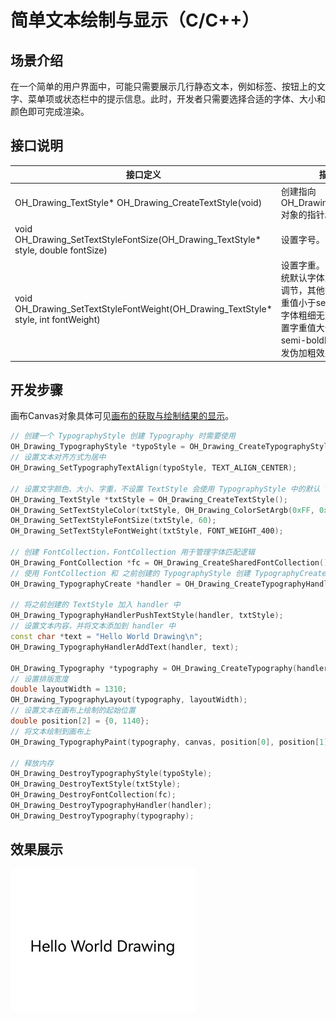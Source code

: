 # 简单文本绘制与显示（C/C++）
<!--Kit: ArkGraphics 2D-->
<!--Subsystem: Graphics-->
<!--Owner: @oh_wangxk;@gmiao522;@Lem0nC-->
<!--SE: @liumingxiang-->
<!--TSE: @yhl0101-->

## 场景介绍

在一个简单的用户界面中，可能只需要展示几行静态文本，例如标签、按钮上的文字、菜单项或状态栏中的提示信息。此时，开发者只需要选择合适的字体、大小和颜色即可完成渲染。


## 接口说明

| 接口定义 | 描述 | 
| -------- | -------- |
| OH_Drawing_TextStyle\* OH_Drawing_CreateTextStyle(void) | 创建指向OH_Drawing_TextStyle对象的指针。 | 
| void OH_Drawing_SetTextStyleFontSize(OH_Drawing_TextStyle\* style, double fontSize) | 设置字号。 | 
| void OH_Drawing_SetTextStyleFontWeight(OH_Drawing_TextStyle\* style, int fontWeight) | 设置字重。目前只有系统默认字体支持字重的调节，其他字体设置字重值小于semi-bold时字体粗细无变化，当设置字重值大于等于semi-bold时可能会触发伪加粗效果。 | 


## 开发步骤

画布Canvas对象具体可见[画布的获取与绘制结果的显示](canvas-get-result-draw-c.md)。

```c++
// 创建一个 TypographyStyle 创建 Typography 时需要使用
OH_Drawing_TypographyStyle *typoStyle = OH_Drawing_CreateTypographyStyle();
// 设置文本对齐方式为居中
OH_Drawing_SetTypographyTextAlign(typoStyle, TEXT_ALIGN_CENTER);

// 设置文字颜色、大小、字重，不设置 TextStyle 会使用 TypographyStyle 中的默认 TextStyle
OH_Drawing_TextStyle *txtStyle = OH_Drawing_CreateTextStyle();
OH_Drawing_SetTextStyleColor(txtStyle, OH_Drawing_ColorSetArgb(0xFF, 0x00, 0x00, 0x00));
OH_Drawing_SetTextStyleFontSize(txtStyle, 60);
OH_Drawing_SetTextStyleFontWeight(txtStyle, FONT_WEIGHT_400);

// 创建 FontCollection，FontCollection 用于管理字体匹配逻辑
OH_Drawing_FontCollection *fc = OH_Drawing_CreateSharedFontCollection();
// 使用 FontCollection 和 之前创建的 TypographyStyle 创建 TypographyCreate。TypographyCreate 用于创建 Typography
OH_Drawing_TypographyCreate *handler = OH_Drawing_CreateTypographyHandler(typoStyle, fc);

// 将之前创建的 TextStyle 加入 handler 中
OH_Drawing_TypographyHandlerPushTextStyle(handler, txtStyle);
// 设置文本内容，并将文本添加到 handler 中
const char *text = "Hello World Drawing\n";
OH_Drawing_TypographyHandlerAddText(handler, text);  

OH_Drawing_Typography *typography = OH_Drawing_CreateTypography(handler);
// 设置排版宽度
double layoutWidth = 1310;
OH_Drawing_TypographyLayout(typography, layoutWidth);
// 设置文本在画布上绘制的起始位置
double position[2] = {0, 1140};
// 将文本绘制到画布上
OH_Drawing_TypographyPaint(typography, canvas, position[0], position[1]);

// 释放内存
OH_Drawing_DestroyTypographyStyle(typoStyle);
OH_Drawing_DestroyTextStyle(txtStyle);
OH_Drawing_DestroyFontCollection(fc);
OH_Drawing_DestroyTypographyHandler(handler);
OH_Drawing_DestroyTypography(typography);
```


## 效果展示

![zh-cn_image_0000002211443916](figures/zh-cn_image_0000002211443916.png)
